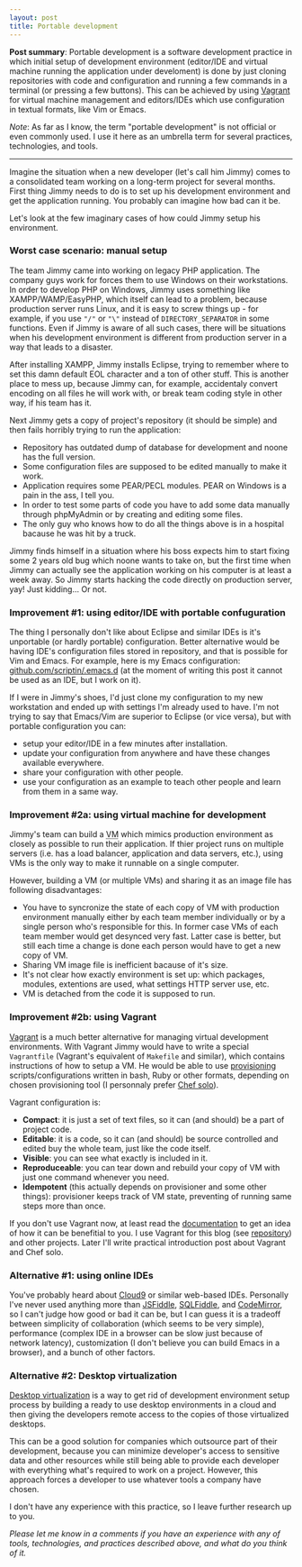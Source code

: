 ```yaml
---
layout: post
title: Portable development
---
```


**Post summary**: Portable development is a software development practice in which initial setup of development environment (editor/IDE and virtual machine running the application under develoment) is done by just cloning repositories with code and configuration and running a few commands in a terminal (or pressing a few buttons). This can be achieved by using [Vagrant][vagrant] for virtual machine management and editors/IDEs which use configuration in textual formats, like Vim or Emacs.

*Note*: As far as I know, the term "portable development" is not official or even commonly used. I use it here as an umbrella term for several practices, technologies, and tools.

----

Imagine the situation when a new developer (let's call him Jimmy) comes to a consolidated team working on a long-term project for several months. First thing Jimmy needs to do is to set up his development environment and get the application running. You probably can imagine how bad can it be.

Let's look at the few imaginary cases of how could Jimmy setup his environment.

### Worst case scenario: manual setup

The team Jimmy came into working on legacy PHP application. The company guys work for forces them to use Windows on their workstations. In order to develop PHP on Windows, Jimmy uses something like XAMPP/WAMP/EasyPHP, which itself can lead to a problem, because production server runs Linux, and it is easy to screw things up - for example, if you use `"/"` or `"\"` instead of `DIRECTORY_SEPARATOR` in some functions. Even if Jimmy is aware of all such cases, there will be situations when his development environment is different from production server in a way that leads to a disaster.

After installing XAMPP, Jimmy installs Eclipse, trying to remember where to set this damn default EOL character and a ton of other stuff. This is another place to mess up, because Jimmy can, for example, accidentaly convert encoding on all files he will work with, or break team coding style in other way, if his team has it.

Next Jimmy gets a copy of project's repository (it should be simple) and then fails horribly trying to run the application:

- Repository has outdated dump of database for development and noone has the full version.
- Some configuration files are supposed to be edited manually to make it work.
- Application requires some PEAR/PECL modules. PEAR on Windows is a pain in the ass, I tell you.
- In order to test some parts of code you have to add some data manually through phpMyAdmin or by creating and editing some files.
- The only guy who knows how to do all the things above is in a hospital bacause he was hit by a truck.

Jimmy finds himself in a situation where his boss expects him to start fixing some 2 years old bug which noone wants to take on, but the first time when Jimmy can actually see the application working on his computer is at least a week away. So Jimmy starts hacking the code directly on production server, yay! Just kidding... Or not.

### Improvement #1: using editor/IDE with portable confuguration

The thing I personally don't like about Eclipse and similar IDEs is it's unportable (or hardly portable) configuration. Better alternative would be having IDE's configuration files stored in repository, and that is possible for Vim and Emacs. For example, here is my Emacs configuration: [github.com/scriptin/.emacs.d](https://github.com/scriptin/.emacs.d) (at the moment of writing this post it cannot be used as an IDE, but I work on it).

If I were in Jimmy's shoes, I'd just clone my configuration to my new workstation and ended up with settings I'm already used to have. I'm not trying to say that Emacs/Vim are superior to Eclipse (or vice versa), but with portable configuration you can:

- setup your editor/IDE in a few minutes after installation.
- update your configuration from anywhere and have these changes available everywhere.
- share your configuration with other people.
- use your configuration as an example to teach other people and learn from them in a same way.

### Improvement #2a: using virtual machine for development

Jimmy's team can build a <acronym title="Virtual Machine">VM</acronym> which mimics production environment as closely as possible to run their application. If thier project runs on multiple servers (i.e. has a load balancer, application and data servers, etc.), using VMs is the only way to make it runnable on a single computer.

However, building a VM (or multiple VMs) and sharing it as an image file has following disadvantages:

- You have to syncronize the state of each copy of VM with production environment manually either by each team member individually or by a single person who's responsible for this. In former case VMs of each team member would get desynced very fast. Latter case is better, but still each time a change is done each person would have to get a new copy of VM.
- Sharing VM image file is inefficient bacause of it's size.
- It's not clear how exactly environment is set up: which packages, modules, extentions are used, what settings HTTP server use, etc.
- VM is detached from the code it is supposed to run.

### Improvement #2b: using Vagrant

[Vagrant][vagrant] is a much better alternative for managing virtual development environments. With Vagrant Jimmy would have to write a special `Vagrantfile` (Vagrant's equivalent of `Makefile` and similar), which contains instructions of how to setup a VM. He would be able to use [provisioning](http://docs.vagrantup.com/v2/provisioning/index.html) scripts/configurations written in bash, Ruby or other formats, depending on chosen provisioning tool (I personnaly prefer [Chef solo](http://docs.vagrantup.com/v2/provisioning/chef_solo.html)).

Vagrant configuration is:

- **Compact**: it is just a set of text files, so it can (and should) be a part of project code.
- **Editable**: it is a code, so it can (and should) be source controlled and edited buy the whole team, just like the code itself.
- **Visible**: you can see what exactly is included in it.
- **Reproduceable**: you can tear down and rebuild your copy of VM with just one command whenever you need.
- **Idempotent** (this actually depends on provisioner and some other things): provisioner keeps track of VM state, preventing of running same steps more than once.

If you don't use Vagrant now, at least read the [documentation][vagrant_docs] to get an idea of how it can be benefitial to you. I use Vagrant for this blog (see [repository](https://github.com/scriptin/scriptin.github.io)) and other projects. Later I'll write practical introduction post about Vagrant and Chef solo.

[vagrant]: http://vagrantup.com
[vagrant_docs]: http://docs.vagrantup.com/v2/

### Alternative #1: using online IDEs

You've probably heard about [Cloud9][] or similar web-based IDEs. Personally I've never used anything more than [JSFiddle][], [SQLFiddle][], and [CodeMirror][], so I can't judge how good or bad it can be, but I can guess it is a tradeoff between simplicity of collaboration (which seems to be very simple), performance (complex IDE in a browser can be slow just because of network latency), customization (I don't believe you can build Emacs in a browser), and a bunch of other factors.

[Cloud9]: https://c9.io/
[JSFiddle]: http://jsfiddle.net/
[SQLFiddle]: http://sqlfiddle.com/
[CodeMirror]: http://codemirror.net/

### Alternative #2: Desktop virtualization

[Desktop virtualization](http://en.wikipedia.org/wiki/Desktop_virtualization) is a way to get rid of development environment setup process by building a ready to use desktop environments in a cloud and then giving the developers remote access to the copies of those virtualized desktops.

This can be a good solution for companies which outsource part of their development, because you can minimize developer's access to sensitive data and other resources while still being able to provide each developer with everything what's required to work on a project. However, this approach forces a developer to use whatever tools a company have chosen.

I don't have any experience with this practice, so I leave further research up to you.

*Please let me know in a comments if you have an experience with any of tools, technologies, and practices described above, and what do you think of it.*
